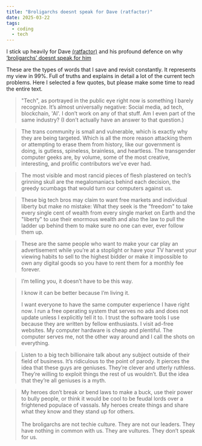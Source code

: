 ```yaml
---
title: "Broligarchs doesnt speak for Dave (ratfactor)"
date: 2025-03-22
tags:
  - coding
  - tech
---
```



I stick up heavily for Dave [(ratfactor)](https://ratfactor.com/) and his profound defence on why [‘broligarchs’ doesnt speak for him](https://ratfactor.com/tech-nope)

These are the types of words that I save and revisit constantly. It represents my view in 99%. Full of truths and explains in detail a lot of the current tech problems. Here I selected a few quotes, but please make some time to read the entire text.

> "Tech", as portrayed in the public eye right now is something I barely recognize. It’s almost universally negative: Social media, ad tech, blockchain, 'AI'. I don’t work on any of that stuff. Am I even part of the same industry? (I don’t actually have an answer to that question.)
>

> The trans community is small and vulnerable, which is exactly why they are being targeted. Which is all the more reason attacking them or attempting to erase them from history, like our government is doing, is gutless, spineless, brainless, and heartless. The transgender computer geeks are, by volume, some of the most creative, interesting, and prolific contributors we’ve ever had.
> 

<!-- READ MORE! -->

> The most visible and most rancid pieces of flesh plastered on tech’s grinning skull are the megalomaniacs behind each decision, the greedy scumbags that would turn our computers against us.
> 

> These big tech bros may claim to want free markets and individual liberty but make no mistake: What they seek is the "freedom" to take every single cent of wealth from every single market on Earth and the "liberty" to use their enormous wealth and also the law to pull the ladder up behind them to make sure no one can ever, ever follow them up.
> 

> These are the same people who want to make your car play an advertisement while you’re at a stoplight or have your TV harvest your viewing habits to sell to the highest bidder or make it impossible to own any digital goods so you have to rent them for a monthly fee forever.
> 

> I’m telling you, it doesn’t have to be this way.
> 
> 
> I know it can be better because I’m living it.
> 
> I want everyone to have the same computer experience I have right now. I run a free operating system that serves no ads and does not update unless I explicitly tell it to. I trust the software tools I use because they are written by fellow enthusiasts. I visit ad-free websites. My computer hardware is cheap and plentiful. The computer serves me, not the other way around and I call the shots on everything.
> 

> Listen to a big tech billionaire talk about any subject outside of their field of business. It’s ridiculous to the point of parody. It pierces the idea that these guys are geniuses. They’re clever and utterly ruthless. They’re willing to exploit things the rest of us wouldn’t. But the idea that they’re all geniuses is a myth.
> 


> My heroes don’t break or bend laws to make a buck, use their power to bully people, or think it would be cool to be feudal lords over a frightened populace of vassals. My heroes create things and share what they know and they stand up for others.\
\
The broligarchs are not techie culture. They are not our leaders. They have nothing in common with us. They are vultures. They don’t speak for us.
>